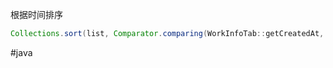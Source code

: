 根据时间排序
```java
Collections.sort(list, Comparator.comparing(WorkInfoTab::getCreatedAt, (t1, t2) -> t2.compareTo(t1)));
```
#java 